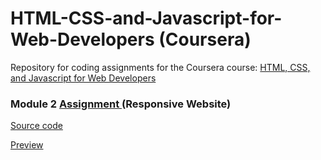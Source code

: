 # HTML-CSS-and-Javascript-for-Web-Developers (Coursera)
<p> Repository for coding assignments for the Coursera course:
<a href="https://www.coursera.org/learn/html-css-javascript-for-web-developers" target="_blank">HTML, CSS, and Javascript for Web Developers</a></p>

<h3>Module 2 <a href="https://github.com/jhu-ep-coursera/fullstack-course4/blob/master/assignments/assignment2/Assignment-2.md" target="_blank"> Assignment </a> (Responsive Website) </h3>

<p><a href="https://github.com/txinz97/Coursera_HTML-CSS-and-Javascript-for-Web-Developers/tree/master/module2-solution" target="_blank"> Source code </a></p>
<p><a href="https://github.com/txinz97/Coursera_HTML-CSS-and-Javascript-for-Web-Developers/tree/master/module2-solution#a-mockup-responsive-website-for-a-premium-ice-cream-shop"> Preview </a></p>

